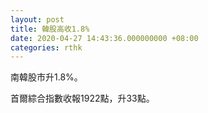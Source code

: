 ```yaml
---
layout: post
title: 韓股高收1.8%
date: 2020-04-27 14:43:36.000000000 +08:00
categories: rthk
---
```


南韓股市升1.8%。

首爾綜合指數收報1922點，升33點。
